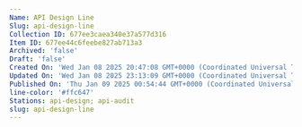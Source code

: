 ```yaml
---
Name: API Design Line
Slug: api-design-line
Collection ID: 677ee3caea340e37a577d316
Item ID: 677ee44c6feebe827ab713a3
Archived: 'false'
Draft: 'false'
Created On: 'Wed Jan 08 2025 20:47:08 GMT+0000 (Coordinated Universal Time)'
Updated On: 'Wed Jan 08 2025 23:13:09 GMT+0000 (Coordinated Universal Time)'
Published On: 'Thu Jan 09 2025 00:54:44 GMT+0000 (Coordinated Universal Time)'
line-color: '#ffc647'
Stations: api-design; api-audit
slug: api-design-line
---
```


